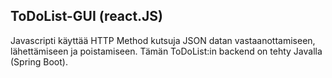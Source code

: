 ## ToDoList-GUI (react.JS)

Javascripti käyttää HTTP Method kutsuja JSON datan vastaanottamiseen, lähettämiseen ja poistamiseen.
Tämän ToDoList:in backend on tehty Javalla (Spring Boot).
